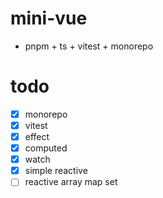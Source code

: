 # mini-vue

- pnpm + ts + vitest + monorepo

# todo

- [x] monorepo
- [x] vitest
- [x] effect
- [x] computed
- [x] watch
- [x] simple reactive
- [ ] reactive array map set
